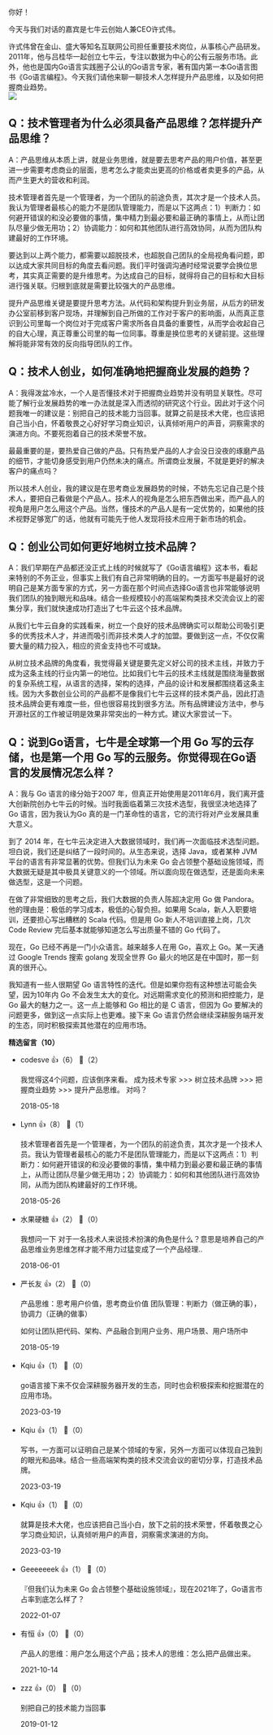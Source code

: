 你好！

今天与我们对话的嘉宾是七牛云创始人兼CEO许式伟。

许式伟曾在金山、盛大等知名互联网公司担任重要技术岗位，从事核心产品研发。2011年，他与吕桂华一起创立七牛云，专注以数据为中心的公有云服务市场。此外，他也是国内Go语言实践圈子公认的Go语言专家，著有国内第一本Go语言图书《Go语言编程》。今天我们请他来聊一聊技术人怎样提升产品思维，以及如何把握商业趋势。  
![](https://static001.geekbang.org/resource/image/7f/4e/7f09d1e43f712db482b98a608f10484e.jpg?wh=3840%2A5760)

## Q：技术管理者为什么必须具备产品思维？怎样提升产品思维？

A：产品思维从本质上讲，就是业务思维，就是要去思考产品的用户价值，甚至更进一步需要考虑商业的层面，思考怎么才能卖出更高的价格或者卖更多的产品，从而产生更大的营收和利润。

技术管理者首先是一个管理者，为一个团队的前途负责，其次才是一个技术人员。我认为管理者最核心的能力不是团队管理能力，而是以下这两点：1）判断力：如何避开错误的和没必要做的事情，集中精力到最必要和最正确的事情上，从而让团队尽量少做无用功；2）协调能力：如何和其他团队进行高效协同，从而为团队构建最好的工作环境。

要达到以上两个能力，都需要以超脱技术，也超脱自己团队的全局视角看问题，即以达成大家共同目标的角度去看问题。我们平时强调沟通时经常说要学会换位思考，其实真正需要的是升维思考。为达成自己的目标，就得将自己的目标和大目标进行强关联。归根到底就是需要比较强大的产品思维。

提升产品思维关键是要提升思考方法。从代码和架构提升到业务层，从后方的研发办公室前移到客户现场，并理解到自己所做的工作对于客户的影响面，从而真正意识到公司里每一个岗位对于完成客户需求所各自具备的重要性，从而学会收起自己的自大心理，真正尊重公司里的每一位同事。尊重是换位思考的关键前提。这些理解将能非常有效的反向指导团队的工作。

## Q：技术人创业，如何准确地把握商业发展的趋势？

A：我得泼盆冷水，一个人是否懂技术对于把握商业趋势并没有明显关联性。尽可能了解行业发展趋势的唯一办法就是深入而透彻的研究这个行业。因此对于这个问题我唯一的建议是：别把自己的技术能力当回事。就算之前是技术大佬，也应该把自己当小白，怀着敬畏之心好好学习商业知识，认真倾听用户的声音，洞察需求的演进方向。不要死抱着自己的技术荣誉不放。

最最重要的是，要热爱自己做的产品。只有热爱产品的人才会没日没夜的琢磨产品的细节，才能切身感受到用户仍然未决的痛点。所谓商业发展，不就是更好的解决客户的痛点吗？

所以技术人创业，我的建议是在思考商业发展趋势的时候，不妨先忘记自己是个技术人，要把自己看做是个产品人。技术人的视角是怎么把东西做出来，而产品人的视角是用户怎么用这个产品。当然，懂技术的产品人是有一定优势的，如果他的技术视野足够宽广的话，他就有可能先于他人发现将技术应用于新市场的机会。

## Q：创业公司如何更好地树立技术品牌？

A：我们早期在产品都还没正式上线的时候就写了《Go语言编程》这本书，看起来特别的不务正业，但事实上我们有自己非常明确的目的。一方面写书是最好的说明自己是某方面专家的方式，另一方面在那个时间点选择Go语言也非常能够说明我们团队的独到眼光和品味。结合一些规模较小的高端架构类技术交流会议上的密集分享，我们就快速成功打造出了七牛云这个技术品牌。

从我们七牛云自身的实践看来，树立一个良好的技术品牌确实可以帮助公司吸引更多的优秀技术人才，并进而吸引而非技术类人才的加盟。要做到这一点，不仅仅需要大量的精力投入，相应的资金支持也不可或缺。

从树立技术品牌的角度看，我觉得最关键是要先定义好公司的技术主线，并致力于成为这条主线的行业内第一的地位。比如我们七牛云的技术主线就是围绕海量数据的复杂系统工程，从语言的选择，架构的选择，产品的设计和发展都围绕着这条主线。因为大多数创业公司的产品都不是像我们七牛云这样的技术类产品，因此打造技术品牌会更有难度一些，但也很容易找到很多方法。所有品牌建设方法中，参与开源社区的工作被证明是效果非常突出的一种方式。建议大家尝试一下。

## Q：说到Go语言，七牛是全球第一个用 Go 写的云存储，也是第一个用 Go 写的云服务。你觉得现在Go语言的发展情况怎么样？

A：我与 Go 语言的缘分始于2007 年，但真正开始使用是2011年6月，我们离开盛大创新院创办七牛云的时候。当时我面临着第三次技术选型，我很坚决地选择了 Go 语言，因为我认为Go 真的是一门革命性的语言，它的流行将对产业发展具重大意义。

到了 2014 年，在七牛云决定进入大数据领域时，我们再一次面临技术选型问题。坦白说，我们还是纠结了一段时间的。从生态来说，选择 Java，或者某种 JVM 平台的语言有非常显著的优势。但我们认为未来 Go 会占领整个基础设施领域，而大数据无疑是其中极具关键意义的一个领域。所以面向现在做选型，还是面向未来做选型，这是一个问题。

在做了非常细致的思考之后，我们大数据的负责人陈超决定用 Go 做 Pandora。他的理由是：极低的学习成本，极低的心智负担。如果用 Scala，新人入职要培训，还要担心写出糟糕的 Scala 代码。但是用 Go 新人不培训直接上岗，几次 Code Review 完后基本就能够知道怎么写出质量不错的 Go 代码了。

现在，Go 已经不再是一门小众语言。越来越多人在用 Go，喜欢上 Go。某一天通过 Google Trends 搜索 golang 发现全世界 Go 最火的地区是在中国时，那一刻真的很开心。

我知道有一些人很期望 Go 语言特性的迭代。但是如果你抱有这种想法可能会失望，因为10年内 Go 不会发生太大的变化。对远期需求变化的预测和把控能力，是 Go 最大的魅力之一。这一点上能够和 Go 相比的是 C 语言，但因为 Go 要解决的问题更多，做到这一点实际上也更难。接下来 Go 语言仍然会继续深耕服务端开发的生态，同时积极探索其他潜在的应用市场。
<div><strong>精选留言（10）</strong></div><ul>
<li><span>codesve</span> 👍（6） 💬（2）<p>我觉得这4个问题，应该倒序来看。
成为技术专家 &gt;&gt;&gt; 树立技术品牌 &gt;&gt;&gt; 把握商业趋势 &gt;&gt;&gt; 提升产品思维。
对吗？</p>2018-05-18</li><br/><li><span>Lynn</span> 👍（8） 💬（1）<p>技术管理者首先是一个管理者，为一个团队的前途负责，其次才是一个技术人员。我认为管理者最核心的能力不是团队管理能力，而是以下这两点：1）判断力：如何避开错误的和没必要做的事情，集中精力到最必要和最正确的事情上，从而让团队尽量少做无用功；2）协调能力：如何和其他团队进行高效协同，从而为团队构建最好的工作环境。</p>2018-05-26</li><br/><li><span>水果硬糖</span> 👍（2） 💬（0）<p>我想问一下 对于一名技术人来说技术扮演的角色是什么？意思是培养自己的产品思维业务思维怎样才能不用力过猛变成了一个产品经理..</p>2018-06-01</li><br/><li><span>严长友</span> 👍（2） 💬（0）<p>产品思维：思考用户价值，思考商业价值
团队管理：判断力（做正确的事），协调力（正确的做事）

如何让团队把代码、架构、产品融合到用户业务、用户场景、用户场所中
</p>2018-05-19</li><br/><li><span>Kqiu</span> 👍（1） 💬（0）<p>go语言接下来不仅会深耕服务器开发的生态，同时也会积极探索和挖掘潜在的应用市场。</p>2023-03-19</li><br/><li><span>Kqiu</span> 👍（1） 💬（0）<p>写书，一方面可以证明自己是某个领域的专家，另外一方面可以体现自己独到的眼光和品味。结合一些高端架构类的技术交流会议的密切分享，打造技术品牌。</p>2023-03-19</li><br/><li><span>Kqiu</span> 👍（1） 💬（0）<p>就算是技术大佬，也应该把自己当小白，放下之前的技术荣誉，怀着敬畏之心学习商业知识，认真倾听用户的声音，洞察需求演进的方向。</p>2023-03-19</li><br/><li><span>Geeeeeeek</span> 👍（1） 💬（0）<p>『但我们认为未来 Go 会占领整个基础设施领域』，现在2021年了，Go语言市占率到底怎么样了？</p>2022-01-07</li><br/><li><span>有恒</span> 👍（0） 💬（0）<p>产品人的思维：用户怎么用这个产品；技术人的思维：怎么把产品做出来。</p>2021-10-14</li><br/><li><span>zzz</span> 👍（0） 💬（0）<p>别把自己的技术能力当回事</p>2019-01-12</li><br/>
</ul>